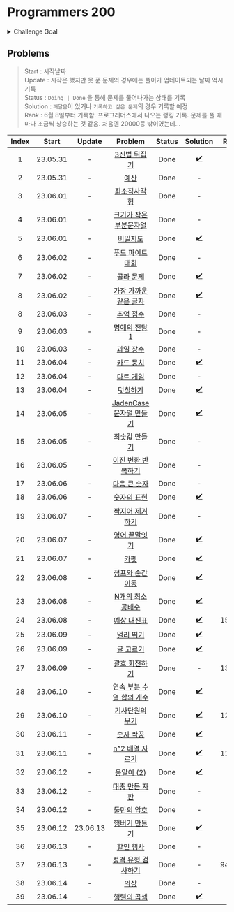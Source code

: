 # Programmers 200

<details>
  <summary>Challenge Goal</summary>

코딩테스트의 합격의 길은 여전히 **문제를 많이 풀어보는 것**이라고 생각한다. 양에는 장사없다! 그래서 생각해본 것이 하나의 코테 플렛폼의 문제를 어느정도 수준까지 다 풀어보는 것이다. Leet Code과 프로그래머스를 놓고 고민해봤다.

  <details>
  <summary>비교</summary>

- Leet Code

  - 장점

    - 많은 문제
    - 다양한 카테고리에 대한 분류
    - 코테를 위한 다양한 컨텐츠
    - 힌트 존재
    - 제출 후 디버깅 용이(어떤 테스트 케이스 인지 확인 가능) → 장단이 모두 존재, 왜 틀렸는지 고민시간을 통해서 코드에 대한 디버깅 실력이 늘수 있지만, 시간이 중요한 시기에 마냥 고민만 하고 있을수 있을까?!

  - 단점

    - 영어다!! 😰
    - 포커싱이 세계 유명 IT 기업에 맞춰져 있음
    - 해당 문제에 대한 자료 검색이 쉽지 않다.

  - 프로그래머스

    - 장점
      - 한글이다!! 😙 + 한국 플랫폼!
      - 한국 유명 IT 기업 문제들 존재
      - 대부분 한국 유저들이기때문에 쉽게 문제에 대한 자료를 검색이 가능
      - 예전에 비해 문제가 다양해짐
    - 단점
      - Leet Code에 비해 문제 수가 적음
      - 레벨에 대한 신뢰도가 떨어지는 경우 존재
      - 제출 후 디버깅 어려움(어떤 테스트 케이스에서 오류가 발생했는지 알려주지 않음)

  </details>

여러 측면에서 Leet Code가 더 많은 장점을 가지고 있긴했다. 하지만, 프로그래머스에서 지금까지 해놓은 기록(?)들이 있어서 그 부분을 이어나가면 `챌린지`다운 재미가 있을거 같다는 생각이 들었다. 또한 한글이라 점이 큰 작용을 한 것 같다. (~~핑계같지만,~~ 영어로 보는게 문제가 된다기보다 영어이기때문에 들어가는 시간을 아끼고 싶은 생각이 들었다.) 프로그래머스의 문제가 레벨별로 되어 있는데, 현재 레벨별로 안푼 문제의 수는 아래와 같다.

- 레벨 1 : 27 문제
- 레벨 2 : 93 문제
- 레벨 3 : 64 문제
- 레벨 4 : 21 문제
- 레벨 5 : 6 문제

이 중에 `레벨 1/2 (+3)을 다 푸는 것`을 `3달(대략 100일)` 정도의 기간을 목표로 삼아 도전해보면 괜찮을거 같다는 생각이 들었다.(레벨3까지 가능할지 확신이 서지 않아서...🤔)

✅ 목표 : `최소 120 ~ 최대 184(레벨3 포함) 문제`를 `6/7/8달` 동안 끝내보자!!

</details>

## Problems

> Start : 시작날짜 <br />
> Update : 시작은 했지만 못 푼 문제의 경우에는 풀이가 업데이트되는 날짜 역시 기록 <br />
> Status : `Doing | Done` 을 통해 문제를 풀어나가는 상태를 기록 <br />
> Solution : `깨달음`이 있거나 `기록하고 싶은 문제`의 경우 기록할 예정 <br />
> Rank : 6월 8일부터 기록함. 프로그래머스에서 나오는 랭킹 기록. 문제를 풀 때마다 조금씩 상승하는 것 같음. 처음엔 20000등 밖이였는데...

| Index |  Start   |  Update  |                                           Problem                                            | Status |      Solution      | Rank  |
| :---: | :------: | :------: | :------------------------------------------------------------------------------------------: | :----: | :----------------: | ----- |
|   1   | 23.05.31 |    -     |       [3진법 뒤집기](https://school.programmers.co.kr/learn/courses/30/lessons/68935)        |  Done  | [✔️](/pg200/1.md)  |       |
|   2   | 23.05.31 |    -     |           [예산](https://school.programmers.co.kr/learn/courses/30/lessons/12982)            |  Done  |         -          |       |
|   3   | 23.06.01 |    -     |       [최소직사각형](https://school.programmers.co.kr/learn/courses/30/lessons/86491)        |  Done  |         -          |       |
|   4   | 23.06.01 |    -     |  [크기가 작은 부분문자열](https://school.programmers.co.kr/learn/courses/30/lessons/147355)  |  Done  |         -          |       |
|   5   | 23.06.01 |    -     |         [비밀지도](https://school.programmers.co.kr/learn/courses/30/lessons/17681)          |  Done  | [✔️](/pg200/4.md)  |       |
|   6   | 23.06.02 |    -     |     [푸드 파이트 대회](https://school.programmers.co.kr/learn/courses/30/lessons/134240)     |  Done  |         -          |       |
|   7   | 23.06.02 |    -     |        [콜라 문제](https://school.programmers.co.kr/learn/courses/30/lessons/132267)         |  Done  | [✔️](/pg200/7.md)  |       |
|   8   | 23.06.02 |    -     |  [가장 가까운 같은 글자](https://school.programmers.co.kr/learn/courses/30/lessons/142086)   |  Done  | [✔️](/pg200/8.md)  |       |
|   8   | 23.06.03 |    -     |        [추억 점수](https://school.programmers.co.kr/learn/courses/30/lessons/176963)         |  Done  |         -          |       |
|   9   | 23.06.03 |    -     |       [명예의 전당1](https://school.programmers.co.kr/learn/courses/30/lessons/138477)       |  Done  |         -          |       |
|  10   | 23.06.03 |    -     |        [과일 장수](https://school.programmers.co.kr/learn/courses/30/lessons/135808)         |  Done  |         -          |       |
|  11   | 23.06.04 |    -     |        [카드 뭉치](https://school.programmers.co.kr/learn/courses/30/lessons/159994)         |  Done  | [✔️](/pg200/11.md) |       |
|  12   | 23.06.04 |    -     |         [다트 게임](https://school.programmers.co.kr/learn/courses/30/lessons/17682)         |  Done  |         -          |       |
|  13   | 23.06.04 |    -     |         [덧칠하기](https://school.programmers.co.kr/learn/courses/30/lessons/161989)         |  Done  | [✔️](/pg200/13.md) |       |
|  14   | 23.06.05 |    -     |  [JadenCase 문자열 만들기](https://school.programmers.co.kr/learn/courses/30/lessons/12951)  |  Done  | [✔️](/pg200/14.md) |       |
|  15   | 23.06.05 |    -     |       [최솟값 만들기](https://school.programmers.co.kr/learn/courses/30/lessons/12941)       |  Done  |         -          |       |
|  16   | 23.06.05 |    -     |    [이진 변환 반복하기](https://school.programmers.co.kr/learn/courses/30/lessons/70129)     |  Done  |         -          |       |
|  17   | 23.06.06 |    -     |       [다음 큰 숫자](https://school.programmers.co.kr/learn/courses/30/lessons/12911)        |  Done  |         -          |       |
|  18   | 23.06.06 |    -     |        [숫자의 표현](https://school.programmers.co.kr/learn/courses/30/lessons/12924)        |  Done  | [✔️](/pg200/18.md) |       |
|  19   | 23.06.07 |    -     |      [짝지어 제거하기](https://school.programmers.co.kr/learn/courses/30/lessons/12973)      |  Done  |         -          |       |
|  20   | 23.06.07 |    -     |       [영어 끝말잇기](https://school.programmers.co.kr/learn/courses/30/lessons/12981)       |  Done  | [✔️](/pg200/20.md) |       |
|  21   | 23.06.07 |    -     |           [카펫](https://school.programmers.co.kr/learn/courses/30/lessons/42842)            |  Done  | [✔️](/pg200/21.md) |       |
|  22   | 23.06.08 |    -     |     [점프와 순간 이동](https://school.programmers.co.kr/learn/courses/30/lessons/12980)      |  Done  | [✔️](/pg200/22.md) |       |
|  23   | 23.06.08 |    -     |     [N개의 최소공배수](https://school.programmers.co.kr/learn/courses/30/lessons/12953)      |  Done  | [✔️](/pg200/23.md) |       |
|  24   | 23.06.08 |    -     |        [예상 대진표](https://school.programmers.co.kr/learn/courses/30/lessons/12985)        |  Done  | [✔️](/pg200/24.md) | 15204 |
|  25   | 23.06.09 |    -     |         [멀리 뛰기](https://school.programmers.co.kr/learn/courses/30/lessons/12914)         |  Done  | [✔️](/pg200/25.md) |       |
|  26   | 23.06.09 |    -     |        [귤 고르기](https://school.programmers.co.kr/learn/courses/30/lessons/138476)         |  Done  | [✔️](/pg200/26.md) |       |
|  27   | 23.06.09 |    -     |       [괄호 회전하기](https://school.programmers.co.kr/learn/courses/30/lessons/76502)       |  Done  |         -          | 13142 |
|  28   | 23.06.10 |    -     | [연속 부분 수열 합의 개수](https://school.programmers.co.kr/learn/courses/30/lessons/131701) |  Done  | [✔️](/pg200/28.md) |       |
|  29   | 23.06.10 |    -     |     [기사단원의 무기](https://school.programmers.co.kr/learn/courses/30/lessons/136798)      |  Done  | [✔️](/pg200/29.md) | 12658 |
|  30   | 23.06.11 |    -     |        [숫자 짝꿍](https://school.programmers.co.kr/learn/courses/30/lessons/131128)         |  Done  | [✔️](/pg200/30.md) |       |
|  31   | 23.06.11 |    -     |      [n^2 배열 자르기](https://school.programmers.co.kr/learn/courses/30/lessons/87390)      |  Done  | [✔️](/pg200/31.md) | 11518 |
|  32   | 23.06.12 |    -     |        [옹알이 (2)](https://school.programmers.co.kr/learn/courses/30/lessons/133499)        |  Done  | [✔️](/pg200/32.md) |       |
|  33   | 23.06.12 |    -     |      [대충 만든 자판](https://school.programmers.co.kr/learn/courses/30/lessons/160586)      |  Done  |         -          |       |
|  34   | 23.06.12 |    -     |       [둘만의 암호](https://school.programmers.co.kr/learn/courses/30/lessons/155652)        |  Done  |         -          |       |
|  35   | 23.06.12 | 23.06.13 |      [햄버거 만들기](https://school.programmers.co.kr/learn/courses/30/lessons/133502)       |  Done  | [✔️](/pg200/35.md) |       |
|  36   | 23.06.13 |    -     |        [할인 행사](https://school.programmers.co.kr/learn/courses/30/lessons/131127)         |  Done  |         -          |       |
|  37   | 23.06.13 |    -     |    [성격 유형 검사하기](https://school.programmers.co.kr/learn/courses/30/lessons/118666)    |  Done  |         -          | 9445  |
|  38   | 23.06.14 |    -     |           [의상](https://school.programmers.co.kr/learn/courses/30/lessons/42578)            |  Done  |         -          |       |
|  39   | 23.06.14 |    -     |        [행렬의 곱셈](https://school.programmers.co.kr/learn/courses/30/lessons/12949)        |  Done  | [✔️](/pg200/39.md) |       |

